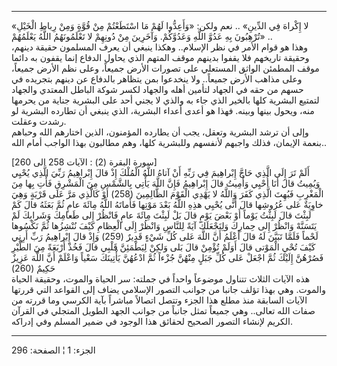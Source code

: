 ------------------------------------------------------------------------

«لا إِكْراهَ فِي الدِّينِ» .. نعم ولكن: «وَأَعِدُّوا لَهُمْ مَا اسْتَطَعْتُمْ مِنْ قُوَّةٍ وَمِنْ رِباطِ
الْخَيْلِ تُرْهِبُونَ بِهِ عَدُوَّ اللَّهِ وَعَدُوَّكُمْ. وَآخَرِينَ مِنْ دُونِهِمْ لا تَعْلَمُونَهُمُ اللَّهُ
يَعْلَمُهُمْ» ..  
وهذا هو قوام الأمر في نظر الإسلام.. وهكذا ينبغي أن يعرف المسلمون حقيقة
دينهم، وحقيقة تاريخهم فلا يقفوا بدينهم موقف المتهم الذي يحاول الدفاع
إنما يقفون به دائما موقف المطمئن الواثق المستعلي على تصورات الأرض جميعاً،
وعلى نظم الأرض جميعاً، وعلى مذاهب الأرض جميعاً.. ولا ينخدعوا بمن يتظاهر
بالدفاع عن دينهم بتجريده في حسهم من حقه في الجهاد لتأمين أهله والجهاد
لكسر شوكة الباطل المعتدي والجهاد لتمتيع البشرية كلها بالخير الذي جاء به
والذي لا يجني أحد على البشرية جناية من يحرمها منه، ويحول بينها وبينه.
فهذا هو أعدى أعداء البشرية، الذي ينبغي أن تطارده البشرية لو رشدت
وعقلت.  
وإلى أن ترشد البشرية وتعقل، يجب أن يطارده المؤمنون، الذين اختارهم الله
وحباهم بنعمة الإيمان، فذلك واجبهم لأنفسهم وللبشرية كلها، وهم مطالبون
بهذا الواجب أمام الله..  
  
\[سورة البقرة (2) : الآيات 258 الى 260\]  
أَلَمْ تَرَ إِلَى الَّذِي حَاجَّ إِبْراهِيمَ فِي رَبِّهِ أَنْ آتاهُ اللَّهُ الْمُلْكَ إِذْ قالَ إِبْراهِيمُ رَبِّيَ
الَّذِي يُحْيِي وَيُمِيتُ قالَ أَنَا أُحْيِي وَأُمِيتُ قالَ إِبْراهِيمُ فَإِنَّ اللَّهَ يَأْتِي بِالشَّمْسِ مِنَ
الْمَشْرِقِ فَأْتِ بِها مِنَ الْمَغْرِبِ فَبُهِتَ الَّذِي كَفَرَ وَاللَّهُ لا يَهْدِي الْقَوْمَ الظَّالِمِينَ
(258) أَوْ كَالَّذِي مَرَّ عَلى قَرْيَةٍ وَهِيَ خاوِيَةٌ عَلى عُرُوشِها قالَ أَنَّى يُحْيِي هذِهِ اللَّهُ
بَعْدَ مَوْتِها فَأَماتَهُ اللَّهُ مِائَةَ عامٍ ثُمَّ بَعَثَهُ قالَ كَمْ لَبِثْتَ قالَ لَبِثْتُ يَوْماً أَوْ بَعْضَ
يَوْمٍ قالَ بَلْ لَبِثْتَ مِائَةَ عامٍ فَانْظُرْ إِلى طَعامِكَ وَشَرابِكَ لَمْ يَتَسَنَّهْ وَانْظُرْ إِلى حِمارِكَ
وَلِنَجْعَلَكَ آيَةً لِلنَّاسِ وَانْظُرْ إِلَى الْعِظامِ كَيْفَ نُنْشِزُها ثُمَّ نَكْسُوها لَحْماً فَلَمَّا تَبَيَّنَ
لَهُ قالَ أَعْلَمُ أَنَّ اللَّهَ عَلى كُلِّ شَيْءٍ قَدِيرٌ (259) وَإِذْ قالَ إِبْراهِيمُ رَبِّ أَرِنِي كَيْفَ
تُحْيِ الْمَوْتى قالَ أَوَلَمْ تُؤْمِنْ قالَ بَلى وَلكِنْ لِيَطْمَئِنَّ قَلْبِي قالَ فَخُذْ أَرْبَعَةً مِنَ الطَّيْرِ
فَصُرْهُنَّ إِلَيْكَ ثُمَّ اجْعَلْ عَلى كُلِّ جَبَلٍ مِنْهُنَّ جُزْءاً ثُمَّ ادْعُهُنَّ يَأْتِينَكَ سَعْياً وَاعْلَمْ أَنَّ
اللَّهَ عَزِيزٌ حَكِيمٌ (260)  
هذه الآيات الثلاث تتناول موضوعاً واحداً في جملته: سر الحياة والموت، وحقيقة
الحياة والموت. وهي بهذا تؤلف جانبا من جوانب التصور الإسلامي يضاف إلى
القواعد التي قررتها الآيات السابقة منذ مطلع هذا الجزء وتتصل اتصالاً
مباشراً بآية الكرسي وما قررته من صفات الله تعالى.. وهي جميعاً تمثل جانباً
من جوانب الجهد الطويل المتجلي في القرآن الكريم لإنشاء التصور الصحيح
لحقائق هذا الوجود في ضمير المسلم وفي إدراكه.

------------------------------------------------------------------------

الجزء: 1 ¦ الصفحة: 296
